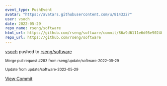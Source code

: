 ```yaml
---
event_type: PushEvent
avatar: "https://avatars.githubusercontent.com/u/814322?"
user: vsoch
date: 2022-05-29
repo_name: rseng/software
html_url: https://github.com/rseng/software/commit/86a9d6111e6d05e9024092103e922ead09996fc6
repo_url: https://github.com/rseng/software
---
```


<a href='https://github.com/vsoch' target='_blank'>vsoch</a> pushed to <a href='https://github.com/rseng/software' target='_blank'>rseng/software</a>

<small>Merge pull request #283 from rseng/update/software-2022-05-29

Update from update/software-2022-05-29</small>

<a href='https://github.com/rseng/software/commit/86a9d6111e6d05e9024092103e922ead09996fc6' target='_blank'>View Commit</a>